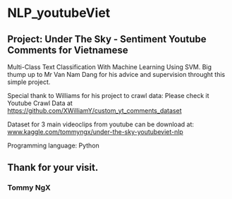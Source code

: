 # NLP_youtubeViet
## Project: Under The Sky - Sentiment Youtube Comments for Vietnamese

Multi-Class Text Classification With Machine Learning Using SVM.
Big thump up to Mr Van Nam Dang for his advice and supervision throught this simple project.

Special thank to Williams for his project to crawl data:
Please check it Youtube Crawl Data at https://github.com/XWilliamY/custom_yt_comments_dataset

Dataset for 3 main videoclips from youtube can be download at:
www.kaggle.com/tommyngx/under-the-sky-youtubeviet-nlp

Programming language: Python

## Thank for your visit.
### Tommy NgX
